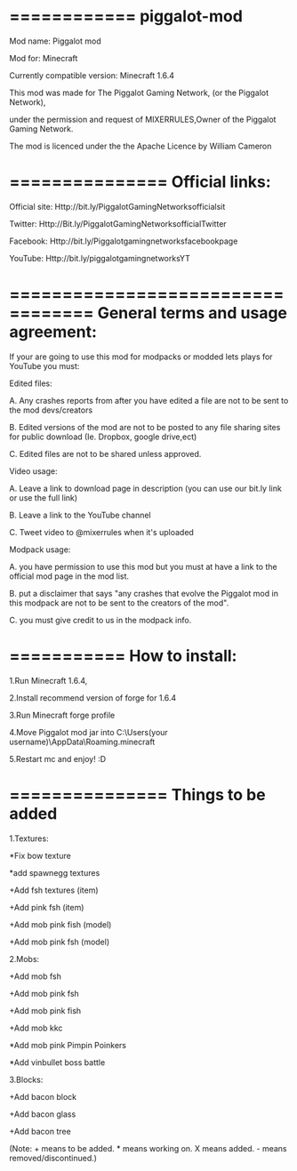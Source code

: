 ============
piggalot-mod
============
Mod name: Piggalot mod

Mod for: Minecraft

Currently compatible version: Minecraft 1.6.4

This mod was made for The Piggalot Gaming Network, (or the Piggalot Network), 

under the permission and request of MIXERRULES,Owner of the Piggalot Gaming Network.

The mod is licenced under the the Apache Licence by William Cameron

===============
Official links:
===============
Official site:
Http://bit.ly/PiggalotGamingNetworksofficialsit

Twitter:
Http://Bit.ly/PiggalotGamingNetworksofficialTwitter

Facebook:
Http://bit.ly/Piggalotgamingnetworksfacebookpage

YouTube:
Http://bit.ly/piggalotgamingnetworksYT

==================================
General terms and usage agreement:
==================================
If your are going to use this mod for modpacks or modded lets plays for YouTube you must:
 
Edited files:

A. Any crashes reports from after you have edited a file are not to be sent to the mod devs/creators

B. Edited versions of the mod are not to be posted to any file sharing sites for public download (Ie. Dropbox, google drive,ect)

C. Edited files are not to be shared unless approved.
 
Video usage:

A. Leave a link to download page in description (you can use our bit.ly link or use the full link)

B. Leave a link to the YouTube channel

C. Tweet video to @mixerrules when it's uploaded

Modpack usage: 

A. you have permission to use this mod but you must at have a link to the official mod page in the mod list.

B. put a disclaimer that says "any crashes that evolve the Piggalot mod in this modpack are not to be sent to the creators of the mod".

C. you must give credit to us in the modpack info.

===========
How to install:
===========
1.Run Minecraft 1.6.4,

2.Install recommend version of forge for 1.6.4

3.Run Minecraft forge profile

4.Move Piggalot mod jar into C:\Users\(your username)\AppData\Roaming\.minecraft

5.Restart mc and enjoy! :D

===============
Things to be added
===============
1.Textures:

*Fix bow texture

*add spawnegg textures

+Add fsh textures (item)

+Add pink fsh (item)

+Add mob pink fish (model)

+Add mob pink fsh (model)

2.Mobs:

+Add mob fsh

+Add mob pink fsh

+Add mob pink fish

+Add mob kkc 

*Add mob pink Pimpin Poinkers 

*Add vinbullet boss battle

3.Blocks: 

+Add bacon block

+Add bacon glass

+Add bacon tree 

(Note: + means to be added. * means working on. X means added. - means removed/discontinued.)
